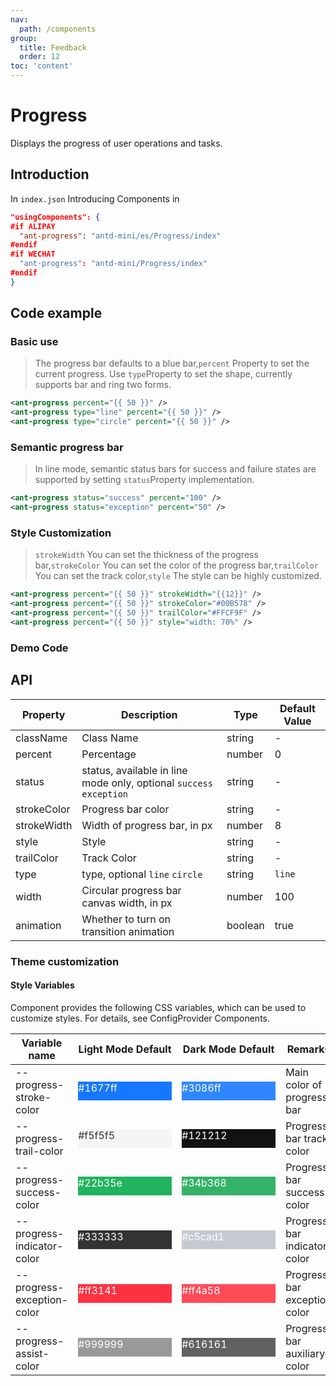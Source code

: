 ```yaml
---
nav:
  path: /components
group:
  title: Feedback
  order: 12
toc: 'content'
---
```


# Progress

Displays the progress of user operations and tasks.

## Introduction

In `index.json` Introducing Components in

```json
"usingComponents": {
#if ALIPAY
  "ant-progress": "antd-mini/es/Progress/index"
#endif
#if WECHAT
  "ant-progress": "antd-mini/Progress/index"
#endif
}
```

## Code example

### Basic use

> The progress bar defaults to a blue bar,`percent` Property to set the current progress. Use `type`Property to set the shape, currently supports bar and ring two forms.

```xml
<ant-progress percent="{{ 50 }}" />
<ant-progress type="line" percent="{{ 50 }}" />
<ant-progress type="circle" percent="{{ 50 }}" />
```

### Semantic progress bar

> In line mode, semantic status bars for success and failure states are supported by setting `status`Property implementation.

```xml
<ant-progress status="success" percent="100" />
<ant-progress status="exception" percent="50" />
```

### Style Customization

> `strokeWidth` You can set the thickness of the progress bar,`strokeColor` You can set the color of the progress bar,`trailColor` You can set the track color,`style` The style can be highly customized.

```xml
<ant-progress percent="{{ 50 }}" strokeWidth="{{12}}" />
<ant-progress percent="{{ 50 }}" strokeColor="#00B578" />
<ant-progress percent="{{ 50 }}" trailColor="#FFCF9F" />
<ant-progress percent="{{ 50 }}" style="width: 70%" />
```

### Demo Code

<code src='../../demo/pages/Progress/index'></code>

## API

| Property        | Description                                                 | Type    | Default Value |
| ----------- | ---------------------------------------------------- | ------- | ------ |
| className   | Class Name                                                 | string  | -      |
| percent     | Percentage                                               | number  | 0      |
| status      | status, available in line mode only, optional `success` `exception` | string  | -      |
| strokeColor | Progress bar color                                           | string  | -      |
| strokeWidth | Width of progress bar, in px                                  | number  | 8      |
| style       | Style                                                 | string  | -      |
| trailColor  | Track Color                                             | string  | -      |
| type        | type, optional `line` `circle`                           | string  | `line` |
| width       | Circular progress bar canvas width, in px                          | number  | 100    |
| animation   | Whether to turn on transition animation                                     | boolean | true   |

### Theme customization

#### Style Variables

Component provides the following CSS variables, which can be used to customize styles. For details, see ConfigProvider Components.


| Variable name                     | Light Mode Default                                                                                           | Dark Mode Default                                                                                           | Remarks             |
| -------------------------- | ------------------------------------------------------------------------------------------------------- | ------------------------------------------------------------------------------------------------------- | ---------------- |
| --progress-stroke-color    | <div style="width: 150px; height: 30px; background-color: #1677ff; color: #ffffff;">#1677ff</div>       | <div style="width: 150px; height: 30px; background-color: #3086ff; color: #ffffff;">#3086ff</div>       | Main color of progress bar     |
| --progress-trail-color     | <div style="width: 150px; height: 30px; background-color: #f5f5f5; color: #333333;">#f5f5f5</div>       | <div style="width: 150px; height: 30px; background-color: #121212; color: #ffffff;">#121212</div>       | Progress bar track color   |
| --progress-success-color   | <div style="width: 150px; height: 30px; background-color: #22b35e; color: #ffffff;">#22b35e</div>       | <div style="width: 150px; height: 30px; background-color: #34b368; color: #ffffff;">#34b368</div>       | Progress bar success color   |
| --progress-indicator-color | <div style="width: 150px; height: 30px; background-color: #333333; color: #ffffff;">#333333</div>       | <div style="width: 150px; height: 30px; background-color: #c5cad1; color: #ffffff;">#c5cad1</div>       | Progress bar indicator color |
| --progress-exception-color | <div style="width: 150px; height: 30px; background-color: #ff3141; color: #ffffff;">#ff3141</div>       | <div style="width: 150px; height: 30px; background-color: #ff4a58; color: #ffffff;">#ff4a58</div>       | Progress bar exception color   |
| --progress-assist-color    | <div style="width: 150px; height: 30px; background-color: #999999; color: #ffffff;">#999999</div>       | <div style="width: 150px; height: 30px; background-color: #616161; color: #ffffff;">#616161</div>       | Progress bar auxiliary color   |
